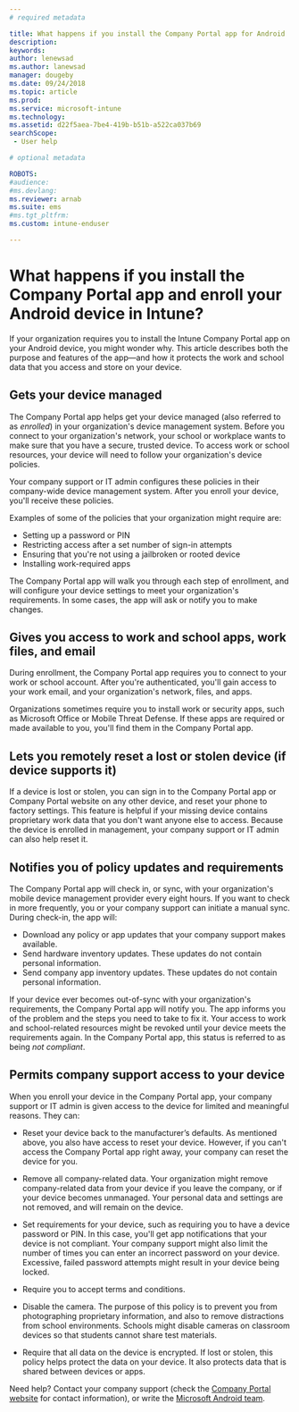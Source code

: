 ```yaml
---
# required metadata

title: What happens if you install the Company Portal app for Android
description:
keywords:
author: lenewsad
ms.author: lanewsad
manager: dougeby
ms.date: 09/24/2018
ms.topic: article
ms.prod:
ms.service: microsoft-intune
ms.technology:
ms.assetid: d22f5aea-7be4-419b-b51b-a522ca037b69
searchScope:
 - User help

# optional metadata

ROBOTS:  
#audience:
#ms.devlang:
ms.reviewer: arnab
ms.suite: ems
#ms.tgt_pltfrm:
ms.custom: intune-enduser

---
```


# What happens if you install the Company Portal app and enroll your Android device in Intune?

If your organization requires you to install the Intune Company Portal app on your Android device, you might wonder why. This article describes both the purpose and features of the app&mdash;and how it protects the work and school data that you access and store on your device.

## Gets your device managed
The Company Portal app helps get your device managed (also referred to as *enrolled*) in your organization's device management system. Before you connect to your organization's network, your school or workplace wants to make sure that you have a secure, trusted device. To access work or school resources, your device will need to follow your organization's device policies. 

Your company support or IT admin configures these policies in their company-wide device management system. After you enroll your device, you'll receive these policies. 

Examples of some of the policies that your organization might require are:
* Setting up a password or PIN
* Restricting access after a set number of sign-in attempts
* Ensuring that you're not using a jailbroken or rooted device
* Installing work-required apps

The Company Portal app will walk you through each step of enrollment, and will configure your device settings to meet your organization's requirements. In some cases, the app will ask or notify you to make changes.

## Gives you access to work and school apps, work files, and email
During enrollment, the Company Portal app requires you to connect to your work or school account. After you're authenticated, you'll gain access to your work email, and your organization's network, files, and apps. 

Organizations sometimes require you to install work or security apps, such as Microsoft Office or Mobile Threat Defense. If these apps are required or made available to you, you'll find them in the Company Portal app.

## Lets you remotely reset a lost or stolen device (if device supports it)
If a device is lost or stolen, you can sign in to the Company Portal app or Company Portal website on any other device, and reset your phone to factory settings. This feature is helpful if your missing device contains proprietary work data that you don't want anyone else to access. Because the device is enrolled in management, your company support or IT admin can also help reset it.  

## Notifies you of policy updates and requirements
The Company Portal app will check in, or sync, with your organization's mobile device management provider every eight hours. If you want to check in more frequently, you or your company support can initiate a manual sync. During check-in, the app will:  
* Download any policy or app updates that your company support makes available.  
* Send hardware inventory updates. These updates do not contain personal information.  
* Send company app inventory updates. These updates do not contain personal information.  

If your device ever becomes out-of-sync with your organization's requirements, the Company Portal app will notify you. The app informs you of the problem and the steps you need to take to fix it. Your access to work and school-related resources might be revoked until your device meets the requirements again. In the Company Portal app, this status is referred to as being *not compliant*. 

## Permits company support access to your device
When you enroll your device in the Company Portal app, your company support or IT admin is given access to the device for limited and meaningful reasons. They can:  

* Reset your device back to the manufacturer’s defaults. As mentioned above, you also have access to reset your device. However, if you can't access the Company Portal app right away, your company can reset the device for you.  

* Remove all company-related data. Your organization might remove company-related data from your device if you leave the company, or if your device becomes unmanaged. Your personal data and settings are not removed, and will remain on the device.  

* Set requirements for your device, such as requiring you to have a device password or PIN. In this case, you'll get app notifications that your device is not compliant. Your company support might also limit the number of times you can enter an incorrect password on your device. Excessive, failed password attempts might result in your device being locked.  

* Require you to accept terms and conditions.  

* Disable the camera. The purpose of this policy is to prevent you from photographing proprietary information, and also to remove distractions from school environments. Schools might disable cameras on classroom devices so that students cannot share test materials.  

* Require that all data on the device is encrypted. If lost or stolen, this policy helps protect the data on your device. It also protects data that is shared between devices or apps.  

Need help? Contact your company support (check the [Company Portal website](https://go.microsoft.com/fwlink/?linkid=2010980) for contact information), or write the <a href="mailto:wintunedroidfbk@microsoft.com?subject=I'm having trouble installing the Company Portal app on my Android device&body=Describe the issue you're experiencing here.">Microsoft Android team</a>.
